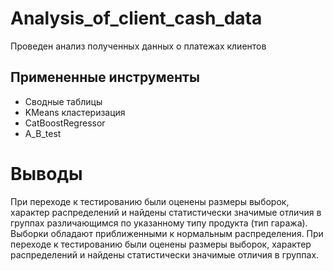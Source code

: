 # Analysis_of_client_cash_data
Проведен анализ полученных данных о платежах клиентов
## Примененные инструменты
- Сводные таблицы
- KMeans кластеризация
- CatBoostRegressor
- A_B_test

# Выводы
При переходе к тестированию были оценены размеры выборок, характер распределений и найдены статистически значимые отличия в группах различающимся по указанному типу продукта (тип гаража).
Выборки обладают приближенными к нормальным распределения.
При переходе к тестированию были оценены размеры выборок, характер распределений и найдены статистически значимые отличия в группах.
